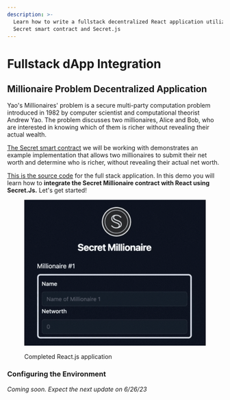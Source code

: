 ```yaml
---
description: >-
  Learn how to write a fullstack decentralized React application utilizing a
  Secret smart contract and Secret.js
---
```


# Fullstack dApp Integration

## Millionaire Problem Decentralized Application

Yao's Millionaires' problem is a secure multi-party computation problem introduced in 1982 by computer scientist and computational theorist Andrew Yao. The problem discusses two millionaires, Alice and Bob, who are interested in knowing which of them is richer without revealing their actual wealth.&#x20;

[The Secret smart contract](https://github.com/scrtlabs/MillionaireProblemTutorial/tree/master) we will be working with demonstrates an example implementation that allows two millionaires to submit their net worth and determine who is richer, without revealing their actual net worth.&#x20;

[This is the source code](https://github.com/writersblockchain/yaos-millionaire-problem-dapp/tree/master/node) for the full stack application. In this demo you will learn how to **integrate the Secret Millionaire contract with React using Secret.Js.** Let's get started! &#x20;

<figure><img src="../../.gitbook/assets/secret millionaire (1).gif" alt=""><figcaption><p>Completed React.js application</p></figcaption></figure>

### **Configuring the Environment**&#x20;

_Coming soon. Expect the next update on 6/26/23_&#x20;


